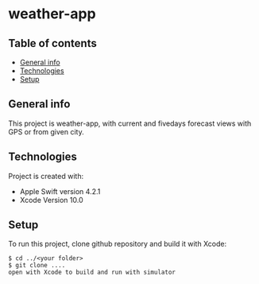 # weather-app

## Table of contents
* [General info](#general-info)
* [Technologies](#technologies)
* [Setup](#setup)

## General info
This project is weather-app, with current and fivedays forecast views with GPS or from given city.
	
## Technologies
Project is created with:
* Apple Swift version 4.2.1
* Xcode Version 10.0
	
## Setup
To run this project, clone github repository and build it with Xcode:

```
$ cd ../<your folder>
$ git clone ....
open with Xcode to build and run with simulator
```
